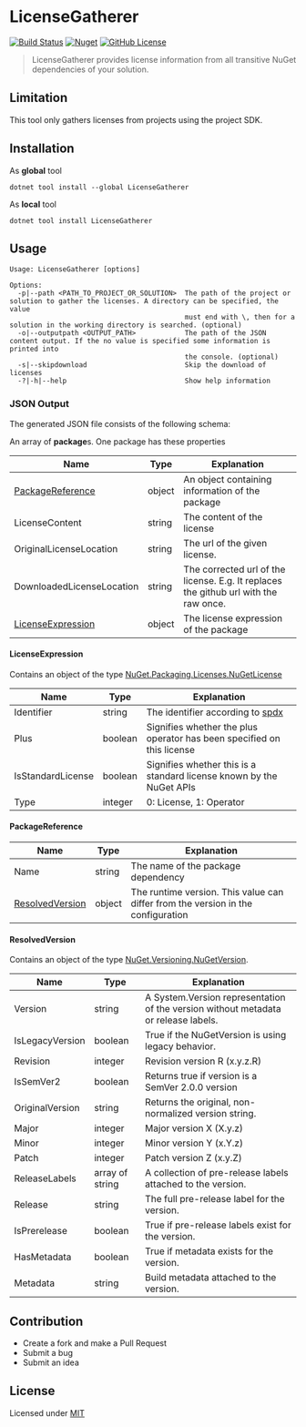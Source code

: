 # LicenseGatherer

[![Build Status](https://manne.visualstudio.com/public/_apis/build/status/manne.dotnet-license-gatherer?branchName=master)](https://manne.visualstudio.com/public/_build/latest?definitionId=1&branchName=master) [![Nuget](https://img.shields.io/nuget/v/LicenseGatherer?style=flat-square)](https://www.nuget.org/packages/LicenseGatherer/) [![GitHub License](https://img.shields.io/github/license/manne/dotnet-license-gatherer.svg?style=flat-square)](https://github.com/manne/dotnet-license-gatherer/blob/master/LICENSE.txt)

> LicenseGatherer provides license information from all transitive NuGet dependencies of your solution.

## Limitation

This tool only gathers licenses from projects using the project SDK.

## Installation

As **global** tool

```batch
dotnet tool install --global LicenseGatherer
```

As **local** tool

```batch
dotnet tool install LicenseGatherer
```

## Usage

```text
Usage: LicenseGatherer [options]

Options:
  -p|--path <PATH_TO_PROJECT_OR_SOLUTION>  The path of the project or solution to gather the licenses. A directory can be specified, the value
                                           must end with \, then for a solution in the working directory is searched. (optional)
  -o|--outputpath <OUTPUT_PATH>            The path of the JSON content output. If the no value is specified some information is printed into
                                           the console. (optional)
  -s|--skipdownload                        Skip the download of licenses
  -?|-h|--help                             Show help information
```

### JSON Output

The generated JSON file consists of the following schema:

An array of **package**s.
One package has these properties

| Name                                    | Type   | Explanation                                                                          |
|-----------------------------------------|--------|--------------------------------------------------------------------------------------|
| [PackageReference](#packagereference)   | object | An object containing information of the package                                      |
| LicenseContent                          | string | The content of the license                                                           |
| OriginalLicenseLocation                 | string | The url of the given license.                                                        |
| DownloadedLicenseLocation               | string | The corrected url of the license. E.g. It replaces the github url with the raw once. |
| [LicenseExpression](#licenseexpression) | object | The license expression of the package                                                |                                              |

#### LicenseExpression

Contains an object of the type [NuGet.Packaging.Licenses.NuGetLicense](https://github.com/NuGet/NuGet.Client/blob/dev/src/NuGet.Core/NuGet.Packaging/Licenses/NuGetLicense.cs)

| Name              | Type    | Explanation                                                                            |
|-------------------|---------|----------------------------------------------------------------------------------------|
| Identifier        | string  | The identifier according to [spdx](https://spdx.org/spdx-specification-21-web-version) |
| Plus              | boolean | Signifies whether the plus operator has been specified on this license                 |
| IsStandardLicense | boolean | Signifies whether this is a standard license known by the NuGet APIs                   |
| Type              | integer | 0: License, 1: Operator                                                                |

#### PackageReference

| Name                                | Type   | Explanation                                                                      |
|-------------------------------------|--------|----------------------------------------------------------------------------------|
| Name                                | string | The name of the package dependency                                               |
| [ResolvedVersion](#resolvedversion) | object | The runtime version. This value can differ from the version in the configuration |

#### ResolvedVersion

Contains an object of the type [NuGet.Versioning.NuGetVersion](https://github.com/NuGet/NuGet.Client/blob/dev/src/NuGet.Core/NuGet.Versioning/NuGetVersion.cs).

| Name            | Type            | Explanation                                                                        |
|-----------------|-----------------|------------------------------------------------------------------------------------|
| Version         | string          | A System.Version representation of the version without metadata or release labels. |
| IsLegacyVersion | boolean         | True if the NuGetVersion is using legacy behavior.                                 |
| Revision        | integer         | Revision version R (x.y.z.R)                                                       |
| IsSemVer2       | boolean         | Returns true if version is a SemVer 2.0.0 version                                  |
| OriginalVersion | string          | Returns the original, non-normalized version string.                               |
| Major           | integer         | Major version X (X.y.z)                                                            |
| Minor           | integer         | Minor version Y (x.Y.z)                                                            |
| Patch           | integer         | Patch version Z (x.y.Z)                                                            |
| ReleaseLabels   | array of string | A collection of pre-release labels attached to the version.                        |
| Release         | string          | The full pre-release label for the version.                                        |
| IsPrerelease    | boolean         | True if pre-release labels exist for the version.                                  |
| HasMetadata     | boolean         | True if metadata exists for the version.                                           |
| Metadata        | string          | Build metadata attached to the version.                                            |

## Contribution

* Create a fork and make a Pull Request
* Submit a bug
* Submit an idea

## License

Licensed under [MIT](LICENSE.txt)

